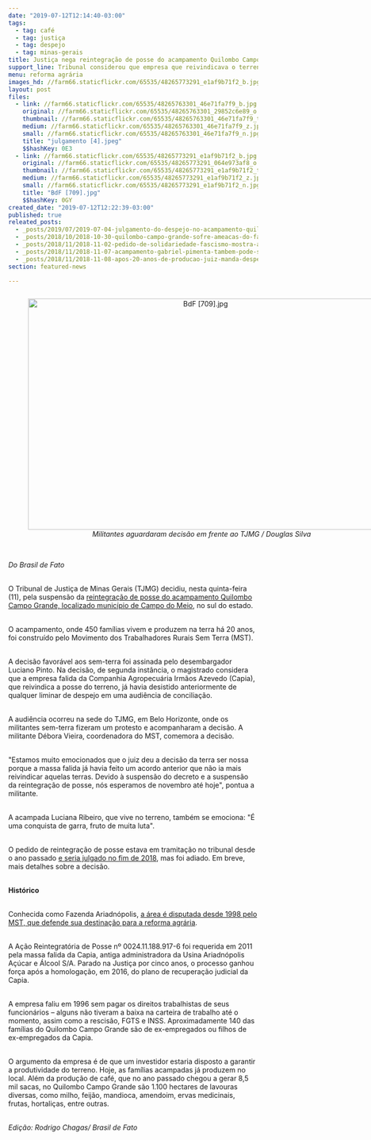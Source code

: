 ```yaml
---
date: "2019-07-12T12:14:40-03:00"
tags:
  - tag: café
  - tag: justiça
  - tag: despejo
  - tag: minas-gerais
title: Justiça nega reintegração de posse do acampamento Quilombo Campo Grande
support_line: Tribunal considerou que empresa que reivindicava o terreno já havia desistido da posse em reunião de conciliação
menu: reforma agrária
images_hd: //farm66.staticflickr.com/65535/48265773291_e1af9b71f2_b.jpg
layout: post
files:
  - link: //farm66.staticflickr.com/65535/48265763301_46e71fa7f9_b.jpg
    original: //farm66.staticflickr.com/65535/48265763301_29852c6e89_o.jpg
    thumbnail: //farm66.staticflickr.com/65535/48265763301_46e71fa7f9_t.jpg
    medium: //farm66.staticflickr.com/65535/48265763301_46e71fa7f9_z.jpg
    small: //farm66.staticflickr.com/65535/48265763301_46e71fa7f9_n.jpg
    title: "julgamento [4].jpeg"
    $$hashKey: 0E3
  - link: //farm66.staticflickr.com/65535/48265773291_e1af9b71f2_b.jpg
    original: //farm66.staticflickr.com/65535/48265773291_064e973af8_o.jpg
    thumbnail: //farm66.staticflickr.com/65535/48265773291_e1af9b71f2_t.jpg
    medium: //farm66.staticflickr.com/65535/48265773291_e1af9b71f2_z.jpg
    small: //farm66.staticflickr.com/65535/48265773291_e1af9b71f2_n.jpg
    title: "BdF [709].jpg"
    $$hashKey: 0GY
created_date: "2019-07-12T12:22:39-03:00"
published: true
releated_posts:
  - _posts/2019/07/2019-07-04-julgamento-do-despejo-no-acampamento-quilombo-campo-grande.md
  - _posts/2018/10/2018-10-30-quilombo-campo-grande-sofre-ameacas-do-fascismo.md
  - _posts/2018/11/2018-11-02-pedido-de-solidariedade-fascismo-mostra-as-garras-e-ameaca-despejo-de-450-familias.md
  - _posts/2018/11/2018-11-07-acampamento-gabriel-pimenta-tambem-pode-ser-despejado-em-minas-gerais.md
  - _posts/2018/11/2018-11-08-apos-20-anos-de-producao-juiz-manda-despejar-as-familias-do-acampamento-quilombo-campo-grande.md
section: featured-news

---
```

<div style="text-align:center">
<figure class="image" style="display:inline-block"><img alt="BdF [709].jpg" height="466" src="//farm66.staticflickr.com/65535/48265773291_e1af9b71f2_b.jpg" width="700" />
<figcaption><em>Militantes aguardaram decis&atilde;o em frente ao TJMG / Douglas Silva</em></figcaption>
</figure>
</div>

<p><br />
<em>Do&nbsp;Brasil de Fato</em></p>

<p><br />
O Tribunal de Justi&ccedil;a de Minas Gerais (TJMG) decidiu, nesta quinta-feira (11), pela suspens&atilde;o da <a href="https://www.brasildefato.com.br/2019/07/08/reintegracao-de-posse-do-quilombo-campo-grande-mg-sera-julgada-na-quinta-11/">reintegra&ccedil;&atilde;o de posse do acampamento Quilombo Campo Grande, localizado munic&iacute;pio de Campo do Meio</a>, no sul do estado.<br />
&nbsp;</p>

<p>O acampamento, onde 450 fam&iacute;lias vivem e produzem na terra h&aacute; 20 anos, foi constru&iacute;do pelo Movimento dos Trabalhadores Rurais Sem Terra (MST).<br />
&nbsp;</p>

<p>A decis&atilde;o favor&aacute;vel aos sem-terra foi assinada pelo desembargador Luciano Pinto. Na decis&atilde;o, de segunda inst&acirc;ncia, o magistrado considera que a empresa falida da Companhia Agropecu&aacute;ria Irm&atilde;os Azevedo (Capia), que reivindica a posse do terreno, j&aacute; havia desistido anteriormente de qualquer liminar de despejo em uma audi&ecirc;ncia de concilia&ccedil;&atilde;o.&nbsp;<br />
&nbsp;</p>

<p>A audi&ecirc;ncia ocorreu na sede do TJMG, em Belo Horizonte, onde os militantes sem-terra fizeram um protesto e acompanharam a decis&atilde;o. A militante D&eacute;bora Vieira, coordenadora do MST, comemora a decis&atilde;o.<br />
&nbsp;</p>

<p>&quot;Estamos muito emocionados que o juiz deu a decis&atilde;o da terra ser nossa porque a massa falida j&aacute; havia feito um acordo anterior que n&atilde;o ia mais reivindicar aquelas terras. Devido &agrave; suspens&atilde;o do decreto e a suspens&atilde;o da reintegra&ccedil;&atilde;o de posse, n&oacute;s esperamos de novembro at&eacute; hoje&quot;, pontua a militante.<br />
&nbsp;</p>

<p>A acampada Luciana Ribeiro, que vive no terreno, tamb&eacute;m se emociona: &quot;&Eacute; uma conquista de garra, fruto de muita luta&quot;.&nbsp;<br />
&nbsp;</p>

<p>O pedido de reintegra&ccedil;&atilde;o de posse estava em tramita&ccedil;&atilde;o no tribunal desde o ano passado <a href="https://www.brasildefato.com.br/2018/12/01/justica-suspende-reintegracao-de-posse-no-quilombo-campo-grande-em-minas/">e seria julgado no fim de 2018</a>, mas foi adiado. Em breve, mais detalhes sobre a decis&atilde;o.<br />
&nbsp;</p>

<p><strong>Hist&oacute;rico</strong><br />
&nbsp;</p>

<p>Conhecida como Fazenda Ariadn&oacute;polis, <a href="https://www.brasildefato.com.br/2018/11/28/a-resistencia-do-quilombo-campo-grande/">a &aacute;rea &eacute; disputada desde 1998 pelo MST, que defende sua destina&ccedil;&atilde;o para a reforma agr&aacute;ria</a>.&nbsp;<br />
&nbsp;</p>

<p>A A&ccedil;&atilde;o Reintegrat&oacute;ria de Posse n&ordm; 0024.11.188.917-6 foi requerida em 2011 pela massa falida da Capia, antiga administradora da Usina Ariadn&oacute;polis A&ccedil;&uacute;car e &Aacute;lcool S/A. Parado na Justi&ccedil;a por cinco anos, o processo ganhou for&ccedil;a ap&oacute;s a homologa&ccedil;&atilde;o, em 2016, do plano de recupera&ccedil;&atilde;o judicial da Capia.<br />
&nbsp;</p>

<p>A empresa faliu em 1996 sem pagar os direitos trabalhistas de seus funcion&aacute;rios &ndash; alguns n&atilde;o tiveram a baixa na carteira de trabalho at&eacute; o momento, assim como a rescis&atilde;o, FGTS e INSS. Aproximadamente 140 das fam&iacute;lias do Quilombo Campo Grande s&atilde;o de ex-empregados ou filhos de ex-empregados da Capia.<br />
&nbsp;</p>

<p>O argumento da empresa &eacute; de que um investidor estaria disposto a garantir a produtividade do terreno. Hoje, as fam&iacute;lias acampadas j&aacute; produzem no local. Al&eacute;m da produ&ccedil;&atilde;o de caf&eacute;, que no ano passado chegou a gerar 8,5 mil sacas, no Quilombo Campo Grande s&atilde;o 1.100 hectares de lavouras diversas, como milho, feij&atilde;o, mandioca, amendoim, ervas medicinais, frutas, hortali&ccedil;as, entre outras.<br />
&nbsp;</p>

<p><em>Edi&ccedil;&atilde;o: Rodrigo Chagas/ Brasil de Fato</em></p>

